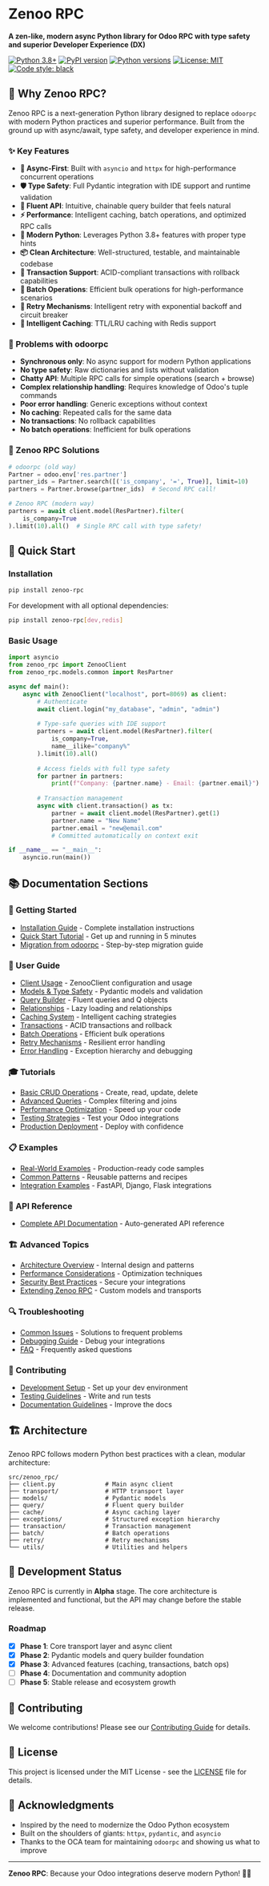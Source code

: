 # Zenoo RPC

**A zen-like, modern async Python library for Odoo RPC with type safety and superior Developer Experience (DX)**

[![Python 3.8+](https://img.shields.io/badge/python-3.8+-blue.svg)](https://www.python.org/downloads/)
[![PyPI version](https://img.shields.io/pypi/v/zenoo-rpc.svg)](https://pypi.org/project/zenoo-rpc/)
[![Python versions](https://img.shields.io/pypi/pyversions/zenoo-rpc.svg)](https://pypi.org/project/zenoo-rpc/)
[![License: MIT](https://img.shields.io/badge/License-MIT-yellow.svg)](https://opensource.org/licenses/MIT)
[![Code style: black](https://img.shields.io/badge/code%20style-black-000000.svg)](https://github.com/psf/black)

## 🚀 Why Zenoo RPC?

Zenoo RPC is a next-generation Python library designed to replace `odoorpc` with modern Python practices and superior performance. Built from the ground up with async/await, type safety, and developer experience in mind.

### ✨ Key Features

- **🔄 Async-First**: Built with `asyncio` and `httpx` for high-performance concurrent operations
- **🛡️ Type Safety**: Full Pydantic integration with IDE support and runtime validation
- **🎯 Fluent API**: Intuitive, chainable query builder that feels natural
- **⚡ Performance**: Intelligent caching, batch operations, and optimized RPC calls
- **🔧 Modern Python**: Leverages Python 3.8+ features with proper type hints
- **📦 Clean Architecture**: Well-structured, testable, and maintainable codebase
- **🔄 Transaction Support**: ACID-compliant transactions with rollback capabilities
- **🚀 Batch Operations**: Efficient bulk operations for high-performance scenarios
- **🔁 Retry Mechanisms**: Intelligent retry with exponential backoff and circuit breaker
- **💾 Intelligent Caching**: TTL/LRU caching with Redis support

### 🤔 Problems with odoorpc

- **Synchronous only**: No async support for modern Python applications
- **No type safety**: Raw dictionaries and lists without validation
- **Chatty API**: Multiple RPC calls for simple operations (search + browse)
- **Complex relationship handling**: Requires knowledge of Odoo's tuple commands
- **Poor error handling**: Generic exceptions without context
- **No caching**: Repeated calls for the same data
- **No transactions**: No rollback capabilities
- **No batch operations**: Inefficient for bulk operations

### 🎯 Zenoo RPC Solutions

```python
# odoorpc (old way)
Partner = odoo.env['res.partner']
partner_ids = Partner.search([('is_company', '=', True)], limit=10)
partners = Partner.browse(partner_ids)  # Second RPC call!

# Zenoo RPC (modern way)
partners = await client.model(ResPartner).filter(
    is_company=True
).limit(10).all()  # Single RPC call with type safety!
```

## 🚀 Quick Start

### Installation

```bash
pip install zenoo-rpc
```

For development with all optional dependencies:
```bash
pip install zenoo-rpc[dev,redis]
```

### Basic Usage

```python
import asyncio
from zenoo_rpc import ZenooClient
from zenoo_rpc.models.common import ResPartner

async def main():
    async with ZenooClient("localhost", port=8069) as client:
        # Authenticate
        await client.login("my_database", "admin", "admin")
        
        # Type-safe queries with IDE support
        partners = await client.model(ResPartner).filter(
            is_company=True,
            name__ilike="company%"
        ).limit(10).all()
        
        # Access fields with full type safety
        for partner in partners:
            print(f"Company: {partner.name} - Email: {partner.email}")
        
        # Transaction management
        async with client.transaction() as tx:
            partner = await client.model(ResPartner).get(1)
            partner.name = "New Name"
            partner.email = "new@email.com"
            # Committed automatically on context exit

if __name__ == "__main__":
    asyncio.run(main())
```

## 📚 Documentation Sections

### 🏁 Getting Started
- [Installation Guide](getting-started/installation.md) - Complete installation instructions
- [Quick Start Tutorial](getting-started/quickstart.md) - Get up and running in 5 minutes
- [Migration from odoorpc](getting-started/migration.md) - Step-by-step migration guide

### 📖 User Guide
- [Client Usage](user-guide/client.md) - ZenooClient configuration and usage
- [Models & Type Safety](user-guide/models.md) - Pydantic models and validation
- [Query Builder](user-guide/queries.md) - Fluent queries and Q objects
- [Relationships](user-guide/relationships.md) - Lazy loading and relationships
- [Caching System](user-guide/caching.md) - Intelligent caching strategies
- [Transactions](user-guide/transactions.md) - ACID transactions and rollback
- [Batch Operations](user-guide/batch-operations.md) - Efficient bulk operations
- [Retry Mechanisms](user-guide/retry-mechanisms.md) - Resilient error handling
- [Error Handling](user-guide/error-handling.md) - Exception hierarchy and debugging

### 🎓 Tutorials
- [Basic CRUD Operations](tutorials/basic-crud.md) - Create, read, update, delete
- [Advanced Queries](tutorials/advanced-queries.md) - Complex filtering and joins
- [Performance Optimization](tutorials/performance-optimization.md) - Speed up your code
- [Testing Strategies](tutorials/testing.md) - Test your Odoo integrations
- [Production Deployment](tutorials/production-deployment.md) - Deploy with confidence

### 📋 Examples
- [Real-World Examples](examples/real-world/index.md) - Production-ready code samples
- [Common Patterns](examples/patterns/index.md) - Reusable patterns and recipes
- [Integration Examples](examples/integrations/index.md) - FastAPI, Django, Flask integrations

### 🔧 API Reference
- [Complete API Documentation](api-reference/index.md) - Auto-generated API reference

### 🏗️ Advanced Topics
- [Architecture Overview](advanced/architecture.md) - Internal design and patterns
- [Performance Considerations](advanced/performance.md) - Optimization techniques
- [Security Best Practices](advanced/security.md) - Secure your integrations
- [Extending Zenoo RPC](advanced/extending.md) - Custom models and transports

### 🔍 Troubleshooting
- [Common Issues](troubleshooting/common-issues.md) - Solutions to frequent problems
- [Debugging Guide](troubleshooting/debugging.md) - Debug your integrations
- [FAQ](troubleshooting/faq.md) - Frequently asked questions

### 🤝 Contributing
- [Development Setup](contributing/development.md) - Set up your dev environment
- [Testing Guidelines](contributing/testing.md) - Write and run tests
- [Documentation Guidelines](contributing/documentation.md) - Improve the docs

## 🏗️ Architecture

Zenoo RPC follows modern Python best practices with a clean, modular architecture:

```
src/zenoo_rpc/
├── client.py              # Main async client
├── transport/             # HTTP transport layer
├── models/                # Pydantic models
├── query/                 # Fluent query builder
├── cache/                 # Async caching layer
├── exceptions/            # Structured exception hierarchy
├── transaction/           # Transaction management
├── batch/                 # Batch operations
├── retry/                 # Retry mechanisms
└── utils/                 # Utilities and helpers
```

## 🧪 Development Status

Zenoo RPC is currently in **Alpha** stage. The core architecture is implemented and functional, but the API may change before the stable release.

### Roadmap

- [x] **Phase 1**: Core transport layer and async client
- [x] **Phase 2**: Pydantic models and query builder foundation
- [x] **Phase 3**: Advanced features (caching, transactions, batch ops)
- [ ] **Phase 4**: Documentation and community adoption
- [ ] **Phase 5**: Stable release and ecosystem growth

## 🤝 Contributing

We welcome contributions! Please see our [Contributing Guide](contributing/development.md) for details.

## 📄 License

This project is licensed under the MIT License - see the [LICENSE](https://github.com/tuanle96/zenoo-rpc/blob/main/LICENSE) file for details.

## 🙏 Acknowledgments

- Inspired by the need to modernize the Odoo Python ecosystem
- Built on the shoulders of giants: `httpx`, `pydantic`, and `asyncio`
- Thanks to the OCA team for maintaining `odoorpc` and showing us what to improve

---

**Zenoo RPC**: Because your Odoo integrations deserve modern Python! 🐍✨
